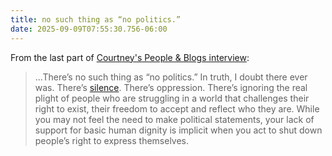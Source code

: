 ```yaml
---
title: no such thing as “no politics.”
date: 2025-09-09T07:55:30.756-06:00
---
```


From the last part of [Courtney's People & Blogs interview](https://manuelmoreale.com/pb-courtney):

> ...There’s no such thing as “no politics.” In truth, I doubt there ever was. There’s [silence](https://netigen.com/facing-the-fractal). There’s oppression. There’s ignoring the real plight of people who are struggling in a world that challenges their right to exist, their freedom to accept and reflect who they are. While you may not feel the need to make political statements, your lack of support for basic human dignity is implicit when you act to shut down people’s right to express themselves.